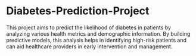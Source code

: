 # Diabetes-Prediction-Project
This project aims to predict the likelihood of diabetes in patients by analyzing various health metrics and demographic information. By building predictive models, this analysis helps in identifying high-risk patients and can aid healthcare providers in early intervention and management.

